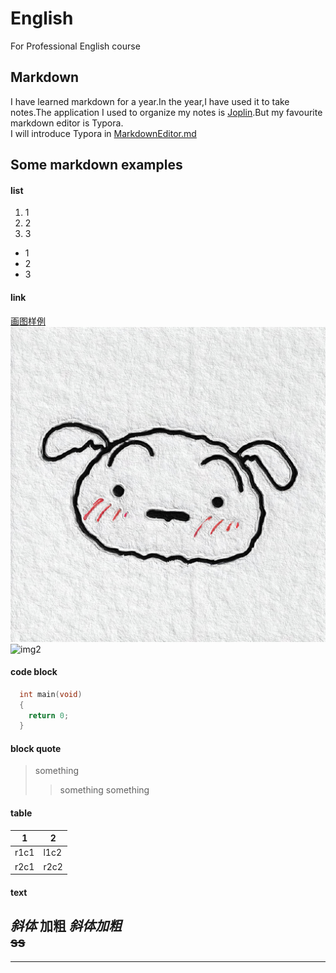 # English
For Professional English course<br>
## Markdown
I have learned markdown for a year.In the year,I have used it to take notes.The application I used to organize my notes is [Joplin](https://joplinapp.org).But my favourite markdown editor is Typora.<br>
I will introduce Typora in [MarkdownEditor.md](./MarkdownEditor.md)
## Some markdown examples
#### list
1. 1
2. 2
3. 3
- 1
- 2
- 3

#### link
[画图样例](https://www.runoob.com/markdown/md-advance.html "菜鸟教程笔记")
![img1](./img1.jpg)
![img2](https://bkl-images.oss-cn-beijing.aliyuncs.com/Typora/image-20210426141834554.png,"这是我的aliyun图床中的一张图片")

#### code block
```c
  int main(void)
  {
    return 0;
  }
```

#### block quote
> something
>> something
> something

#### table
|1|2|
|---|---|
|r1c1|l1c2|
|r2c1|r2c2|

#### text
*斜体* **加粗** ***斜体加粗***<br>
~~ss~~
---
***
